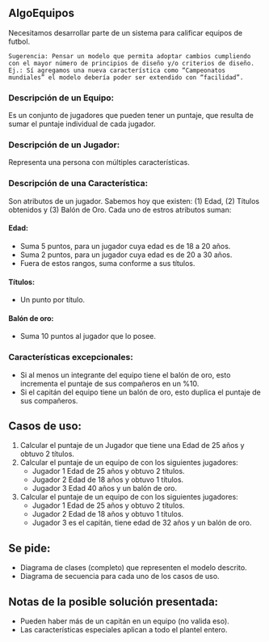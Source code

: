 ## AlgoEquipos

Necesitamos desarrollar parte de un sistema para calificar equipos de futbol.
```
Sugerencia: Pensar un modelo que permita adoptar cambios cumpliendo con el mayor número de principios de diseño y/o criterios de diseño.
Ej.: Sí agregamos una nueva característica como “Campeonatos mundiales” el modelo debería poder ser extendido con “facilidad”.
```
### Descripción de un Equipo:
Es un conjunto de jugadores que pueden tener un puntaje, que resulta de sumar el puntaje individual de cada jugador.

### Descripción de un Jugador:
Representa una persona con múltiples características.

### Descripción de una Característica:
Son atributos de un jugador. Sabemos hoy que existen: (1) Edad, (2) Títulos obtenidos y (3) Balón de Oro. Cada uno de estros atributos suman:

#### Edad:
 * Suma 5 puntos, para un jugador cuya edad es de 18 a 20 años.
 * Suma 2 puntos, para un jugador cuya edad es de 20 a 30 años.
 * Fuera de estos rangos, suma conforme a sus títulos.

#### Títulos:
+ Un punto por título.

#### Balón de oro:
+ Suma 10 puntos al jugador que lo posee.

### Características excepcionales:
 + Si al menos un integrante del equipo tiene el balón de oro, esto incrementa el puntaje de sus compañeros en un %10.
 + Si el capitán del equipo tiene un balón de oro, esto duplica el puntaje de sus compañeros.

## Casos de uso:
1. Calcular el puntaje de un Jugador que tiene una Edad de 25 años y obtuvo 2 títulos.
2. Calcular el puntaje de un equipo de con los siguientes jugadores:
   - Jugador 1 Edad de 25 años y obtuvo 2 títulos.
   - Jugador 2 Edad de 18 años y obtuvo 1 títulos.
   - Jugador 3 Edad 40 años y un balón de oro.
3. Calcular el puntaje de un equipo de con los siguientes jugadores:
   - Jugador 1 Edad de 25 años y obtuvo 2 títulos.
   - Jugador 2 Edad de 18 años y obtuvo 1 títulos.
   - Jugador 3 es el capitán, tiene edad de 32 años y un balón de oro.

## Se pide:
 * Diagrama de clases (completo) que representen el modelo descrito.
 * Diagrama de secuencia para cada uno de los casos de uso.

## Notas de la posible solución presentada:
 * Pueden haber más de un capitán en un equipo (no valida eso).
 * Las características especiales aplican a todo el plantel entero.
